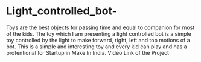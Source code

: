 # Light_controlled_bot-
Toys are the best objects for passing time and equal to companion for most of the kids. The toy which I am presenting a light controlled bot is a simple toy controlled by the light to make forward, right, left and top motions of a bot. This is a simple and interesting toy and every kid can play and has a protentional for Startup in Make In India. Video Link of the Project 
